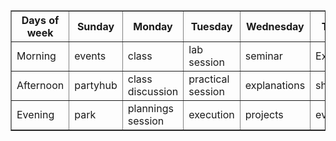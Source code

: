 <table border="1">
  <tr>
    <th>Days of week</th>
    <th>Sunday</th>
    <th>Monday</th>
    <th>Tuesday</th>
    <th>Wednesday</th>
    <th>Thursday</th>
    <th>Friday</th>
    <th>Saturday</th>
   </tr>
   <tr>
    <td>Morning</td>
    <td>events</td> 
    <td>class</td> 
    <td>lab session</td> 
    <td>seminar</td> 
    <td>Experiments</td> 
    <td>extra curricular</td> 
    <td>assignments</td> 
  </tr>

  <tr>
    <td>Afternoon</td>
    <td>partyhub</td>
    <td>class discussion</td>
    <td>practical session</td>
    <td>explanations</td>
    <td>show case</td>
    <td>practicing</td>
    <td>display</td>
  </tr>

  <tr>
    <td>Evening</td>
    <td>park</td>
    <td>plannings session</td>
    <td>execution</td>
    <td>projects</td>
    <td>events</td>
    <td>online class</td>
    <td>online class</td>
  </tr>
</table>
    
